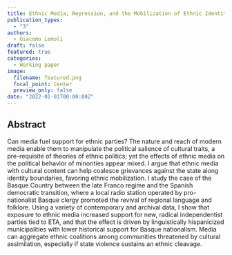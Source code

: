 ```yaml
---
title: Ethnic Media, Repression, and the Mobilization of Ethnic Identity
publication_types:
  - "3"
authors:
  - Giacomo Lemoli
draft: false
featured: true
categories:
  - Working paper
image:
  filename: featured.png
  focal_point: Center
  preview_only: false
date: "2022-01-01T00:00:00Z"
---
```


## Abstract

Can media fuel support for ethnic parties? The nature and reach of modern media enable them to manipulate the political salience of cultural traits, a pre-requisite of theories of ethnic politics; yet the effects of ethnic media on the political behavior of minorities appear mixed. I argue that ethnic media with cultural content can help coalesce grievances against the state along identity boundaries, favoring ethnic mobilization. I study the case of the Basque Country between the late Franco regime and the Spanish democratic transition, where a local radio station operated by pro-nationalist Basque clergy promoted the revival of regional language and folklore. Using a variety of contemporary and archival data, I show that exposure to ethnic media increased support for new, radical independentist parties tied to ETA, and that the effect is driven by linguistically hispanicized municipalities with lower historical support for Basque
nationalism. Media can aggregate ethnic coalitions among communities threatened by cultural assimilation, especially if state violence sustains an ethnic cleavage.

